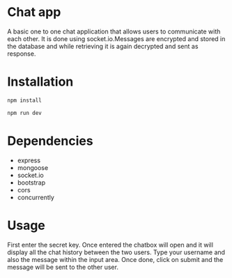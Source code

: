 # Chat app
A basic one to one chat application that allows users to communicate with each other. It is done using socket.io.Messages are encrypted and stored in the database and while retrieving it is again decrypted and sent as response.

# Installation
``` bash
npm install
```
``` bash
npm run dev
``` 

# Dependencies
* express
* mongoose
* socket.io
* bootstrap
* cors
* concurrently

# Usage
First enter the secret key. Once entered the chatbox will open and it will display all the chat history between the two users. Type your username and also the message within the input area. Once done, click on submit and the message will be sent to the other user.